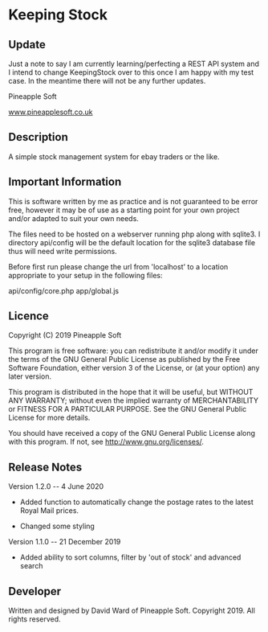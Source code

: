 # Keeping Stock

## Update
Just a note to say I am currently learning/perfecting a REST API system and I intend to change KeepingStock over to this once I am happy with my test case. In the meantime there will not be any further updates.

Pineapple Soft

www.pineapplesoft.co.uk


Description
------------

A simple stock management system for ebay traders or the like.


Important Information
---------------------

This is software written by me as practice and is not guaranteed to be error free, however it may be of use as a starting point for your own project and/or adapted to suit your own needs.

The files need to be hosted on a webserver running php along with sqlite3. I directory api/config will be the default location for the sqlite3 database file thus will need write permissions.

Before first run please change the url from 'localhost' to a location appropriate to your setup in the following files:

api/config/core.php
app/global.js


Licence
--------

Copyright (C) 2019 Pineapple Soft

This program is free software: you can redistribute it and/or modify it under the terms of the GNU General Public License as published by the Free Software Foundation, either version 3 of the License, or (at your option) any later version.

This program is distributed in the hope that it will be useful, but WITHOUT ANY WARRANTY; without even the implied warranty of MERCHANTABILITY or FITNESS FOR A PARTICULAR PURPOSE.  See the GNU General Public License for more details.

You should have received a copy of the GNU General Public License along with this program.  If not, see <http://www.gnu.org/licenses/>.


Release Notes
--------------

Version 1.2.0 -- 4 June 2020

+ Added function to automatically change the postage rates to the latest Royal Mail prices.

+ Changed some styling

Version 1.1.0 -- 21 December 2019

+ Added ability to sort columns, filter by 'out of stock' and advanced search


Developer
----------

Written and designed by David Ward of Pineapple Soft. Copyright 2019. All rights reserved.
